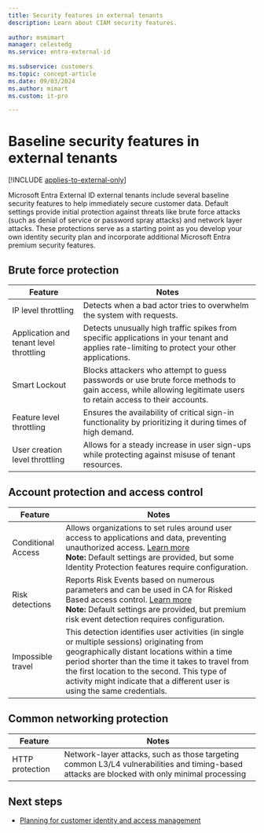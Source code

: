 ```yaml
---
title: Security features in external tenants
description: Learn about CIAM security features.
 
author: msmimart
manager: celestedg
ms.service: entra-external-id
 
ms.subservice: customers
ms.topic: concept-article
ms.date: 09/03/2024
ms.author: mimart
ms.custom: it-pro

---
```


# Baseline security features in external tenants

[!INCLUDE [applies-to-external-only](../includes/applies-to-external-only.md)]

Microsoft Entra External ID external tenants include several baseline security features to help immediately secure customer data. Default settings provide initial protection against threats like brute force attacks (such as denial of service or password spray attacks) and network layer attacks. These protections serve as a starting point as you develop your own identity security plan and incorporate additional Microsoft Entra premium security features.

## Brute force protection

|Feature                                 |Notes     |
|----------------------------------------|----------|
|IP level throttling                     |Detects when a bad actor tries to overwhelm the system with requests.|
|Application and tenant level throttling |Detects unusually high traffic spikes from specific applications in your tenant and applies rate-limiting to protect your other applications.|
|Smart Lockout                           |Blocks attackers who attempt to guess passwords or use brute force methods to gain access, while allowing legitimate users to retain access to their accounts.|
|Feature level throttling                |Ensures the availability of critical sign-in functionality by prioritizing it during times of high demand.|
|User creation level throttling          |Allows for a steady increase in user sign-ups while protecting against misuse of tenant resources.|

## Account protection and access control

|Feature            |Notes     |
|-------------------|----------|
|Conditional Access |Allows organizations to set rules around user access to applications and data, preventing unauthorized access. [Learn more](~/identity/conditional-access/overview.md) </br>**Note:** Default settings are provided, but some Identity Protection features require configuration.      |
|Risk detections    |Reports Risk Events based on numerous parameters and can be used in CA for Risked Based access control. [Learn more](~/id-protection/concept-identity-protection-risks.md#risk-detections-mapped-to-riskeventtype) </br>**Note:** Default settings are provided, but premium risk event detection requires configuration. |
|Impossible travel  |This detection identifies user activities (in single or multiple sessions) originating from geographically distant locations within a time period shorter than the time it takes to travel from the first location to the second. This type of activity might indicate that a different user is using the same credentials. |

## Common networking protection

|Feature         |Notes     |
|----------------|----------|
|HTTP protection |Network-layer attacks, such as those targeting common L3/L4 vulnerabilities and timing-based attacks are blocked with only minimal processing |

## Next steps

- [Planning for customer identity and access management](concept-planning-your-solution.md)
